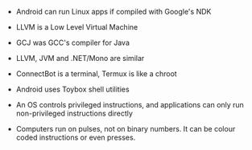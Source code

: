 - Android can run Linux apps if compiled with Google's NDK

- LLVM is a Low Level Virtual Machine
- GCJ was GCC's compiler for Java

- LLVM, JVM and .NET/Mono are similar

- ConnectBot is a terminal, Termux is like a chroot
- Android uses Toybox shell utilities

- An OS controls privileged instructions, and applications can only run non-privileged instructions directly
- Computers run on pulses, not on binary numbers. It can be colour coded instructions or even presses.
